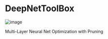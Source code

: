 # DeepNetToolBox
![image](https://github.com/hsmazumdar/DeepNetToolBox/assets/16040087/3d8bcbe1-916b-464f-8e80-f4fa6956271f)

Multi-Layer Neural Net Optimization with Pruning
